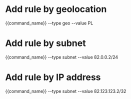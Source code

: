 # Add rule by geolocation
{{command_name}} --type geo --value PL

# Add rule by subnet

{{command_name}} --type subnet --value 82.0.0.2/24

# Add rule by IP address

{{command_name}} --type subnet --value 82.123.123.2/32